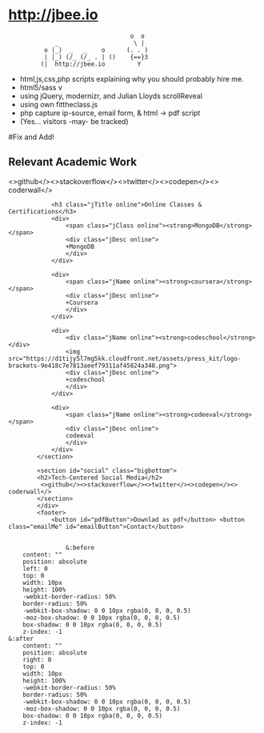http://jbee.io
================
```
                                  o  o
             _                     \ |
          o |_)  _   _    o      (. . )
          | |_) (/_ (/_ . | ()    {==}3
         (|  http://jbee.io         Y     
```

* html,js,css,php scripts explaining why you should probably hire me.
* html5/sass v
* using jQuery, modernizr, and Julian Lloyds scrollReveal
* using own fittheclass.js 
* php capture ip-source, email form, &amp; html -> pdf script
* (Yes... visitors -may- be tracked)



#Fix and Add!
			</footer>
			<section id="acExp" class="bigbottom" style="dsiplay:none">
			<h2>Relevant Academic Work</h2>
			 <>github</><>stackoverflow</><>twitter</><>codepen</><> coderwall</>
			</section>



				<h3 class="jTitle online">Online Classes & Certifications</h3>
				<div>
					<span class="jClass online"><strong>MongoDB</strong></span>
					<div class="jDesc online">
					+MongoDB
					</div>
				</div>

				<div>
					<span class="jName online"><strong>coursera</strong></span>
					<div class="jDesc online">
					+Coursera
					</div>
				</div>

				<div>
					<div class="jName online"><strong>codeschool</strong></div>
					<img src="https://d1tijy5l7mg5kk.cloudfront.net/assets/press_kit/logo-brackets-9e418c7e7813aeef79311af45824a348.png">
					<div class="jDesc online">
					+codeschool
					</div>
				</div>

				<div>
					<span class="jName online"><strong>codeeval</strong></span>
					<div class="jDesc online">
					codeeval
					</div>
				</div>
			</section>

			<section id="social" class="bigbottom">
			<h2>Tech-Centered Social Media</h2>
			 <>github</><>stackoverflow</><>twitter</><>codepen</><> coderwall</>
			</section>
			</div>
			<footer>
				<button id="pdfButton">Downlad as pdf</button> <button class="emailMe" id="emailButton">Contact</button> 


					&:before 
		content: ""
		position: absolute
		left: 0
		top: 0
		width: 10px
		height: 100%
		-webkit-border-radius: 50%
		border-radius: 50%
		-webkit-box-shadow: 0 0 10px rgba(0, 0, 0, 0.5)
		-moz-box-shadow: 0 0 10px rgba(0, 0, 0, 0.5)
		box-shadow: 0 0 10px rgba(0, 0, 0, 0.5)
		z-index: -1
	&:after
		content: ""
		position: absolute
		right: 0
		top: 0
		width: 10px
		height: 100%
		-webkit-border-radius: 50%
		border-radius: 50%
		-webkit-box-shadow: 0 0 10px rgba(0, 0, 0, 0.5)
		-moz-box-shadow: 0 0 10px rgba(0, 0, 0, 0.5)
		box-shadow: 0 0 10px rgba(0, 0, 0, 0.5)
		z-index: -1